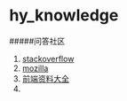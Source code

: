 # hy_knowledge

#####问答社区
1. [stackoverflow](http://stackoverflow.com/)
2. [mozilla](https://developer.mozilla.org/zh-CN/docs/Web/JavaScript)
3. [前端资料大全](https://github.com/jsfront/src/blob/master/qq.md)
4. 


